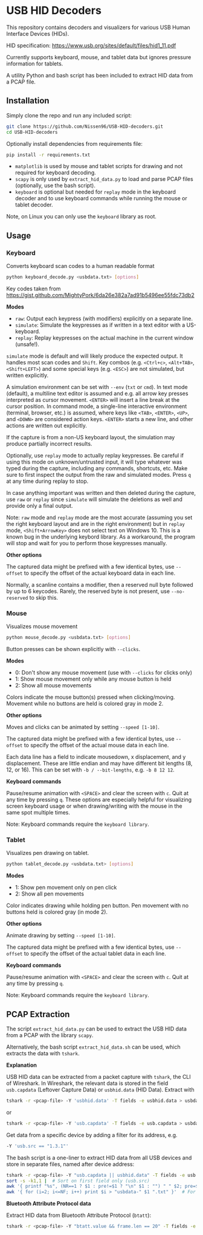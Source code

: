 # USB HID Decoders

This repository contains decoders and visualizers for various USB Human Interface Devices (HIDs).

HID specification: https://www.usb.org/sites/default/files/hid1_11.pdf

Currently supports keyboard, mouse, and tablet data but ignores pressure information for tablets.

A utility Python and bash script has been included to extract HID data from a PCAP file.


## Installation

Simply clone the repo and run any included script:

```bash
git clone https://github.com/Nissen96/USB-HID-decoders.git
cd USB-HID-decoders
```

Optionally install dependencies from requirements file:

```bash
pip install -r requirements.txt
```

- `matplotlib` is used by mouse and tablet scripts for drawing and not required for keyboard decoding.
- `scapy` is only used by `extract_hid_data.py` to load and parse PCAP files (optionally, use the bash script).
- `keyboard` is optional but needed for `replay` mode in the keyboard decoder and to use keyboard commands while running the mouse or tablet decoder.

Note, on Linux you can only use the `keyboard` library as root.

## Usage

### Keyboard

Converts keyboard scan codes to a human readable format

```bash
python keyboard_decode.py <usbdata.txt> [options]
```

Key codes taken from https://gist.github.com/MightyPork/6da26e382a7ad91b5496ee55fdc73db2

**Modes**

- `raw`: Output each keypress (with modifiers) explicitly on a separate line.
- `simulate`: Simulate the keypresses as if written in a text editor with a US-keyboard.
- `replay`: Replay keypresses on the actual machine in the current window (unsafe!).

`simulate` mode is default and will likely produce the expected output. It handles most scan codes and `Shift`.
Key combos (e.g. `<Ctrl+c>`, `<Alt+TAB>`, `<Shift+LEFT>`) and some special keys (e.g. `<ESC>`) are not simulated, but written explicitly.

A simulation environment can be set with `--env` (`txt` or `cmd`).
In text mode (default), a multiline text editor is assumed and e.g. all arrow key presses interpreted as cursor movement.
`<ENTER>` will insert a line break at the cursor position.
In command mode, a single-line interactive environment (terminal, browser, etc.) is assumed, where keys like `<TAB>`, `<ENTER>`, `<UP>`, and `<DOWN>` are considered action keys.
`<ENTER>` starts a new line, and other actions are written out explicitly.

If the capture is from a non-US keyboard layout, the simulation may produce partially incorrect results.

Optionally, use `replay` mode to actually replay keypresses.
Be careful if using this mode on unknown/untrusted input, it will type whatever was typed during the capture, including any commands, shortcuts, etc.
Make sure to first inspect the output from the raw and simulated modes. Press `q` at any time during replay to stop.

In case anything important was written and then deleted during the capture, use `raw` or `replay` since `simulate` will simulate the deletions as well and provide only a final output.

Note: `raw` mode and `replay` mode are the most accurate (assuming you set the right keyboard layout and are in the right environment) but in `replay` mode, `<Shift+ArrowKey>` does not select text on Windows 10. This is a known bug in the underlying keybord library. As a workaround, the program will stop and wait for you to perform those keypresses manually.

**Other options**

The captured data might be prefixed with a few identical bytes, use `--offset` to specify the offset of the actual keyboard data in each line.

Normally, a scanline contains a modifier, then a reserved null byte followed by up to 6 keycodes.
Rarely, the reserved byte is not present, use `--no-reserved` to skip this.

### Mouse

Visualizes mouse movement

```bash
python mouse_decode.py <usbdata.txt> [options]
```

Button presses can be shown explicitly with `--clicks`.

**Modes**

- 0: Don't show any mouse movement (use with `--clicks` for clicks only)
- 1: Show mouse movement only while any mouse button is held
- 2: Show all mouse movements

Colors indicate the mouse button(s) pressed when clicking/moving.
Movement while no buttons are held is colored gray in mode 2.

**Other options**

Moves and clicks can be animated by setting `--speed [1-10]`.

The captured data might be prefixed with a few identical bytes, use `--offset` to specify the offset of the actual mouse data in each line.

Each data line has a field to indicate mousedown, x displacement, and y displacement.
These are little endian and may have different bit lengths (8, 12, or 16).
This can be set with `-b / --bit-lengths`, e.g. `-b 8 12 12`.

**Keyboard commands**

Pause/resume animation with `<SPACE>` and clear the screen with `c`. Quit at any time by pressing `q`.
These options are especially helpful for visualizing screen keyboard usage or when drawing/writing with the mouse in the same spot multiple times.

Note: Keyboard commands require the `keyboard library`.

### Tablet

Visualizes pen drawing on tablet.

```bash
python tablet_decode.py <usbdata.txt> [options]
```

**Modes**

- 1: Show pen movement only on pen click
- 2: Show all pen movements

Color indicates drawing while holding pen button. Pen movement with no buttons held is colored gray (in mode 2).

**Other options**

Animate drawing by setting `--speed [1-10]`.

The captured data might be prefixed with a few identical bytes, use `--offset` to specify the offset of the actual tablet data in each line.

**Keyboard commands**

Pause/resume animation with `<SPACE>` and clear the screen with `c`. Quit at any time by pressing `q`.

Note: Keyboard commands require the `keyboard library`.

## PCAP Extraction

The script `extract_hid_data.py` can be used to extract the USB HID data from a PCAP with the library `scapy`.

Alternatively, the bash script `extract_hid_data.sh` can be used, which extracts the data with `tshark`.

**Explanation**

USB HID data can be extracted from a packet capture with `tshark`, the CLI of Wireshark.
In Wireshark, the relevant data is stored in the field `usb.capdata` (Leftover Capture Data) or `usbhid.data` (HID Data).
Extract with

```bash
tshark -r <pcap-file> -Y 'usbhid.data' -T fields -e usbhid.data > usbdata.txt
```

or

```bash
tshark -r <pcap-file> -Y 'usb.capdata' -T fields -e usb.capdata > usbdata.txt
```

Get data from a specific device by adding a filter for its address, e.g.

```bash
-Y 'usb.src == "1.3.1"'
```

The bash script is a one-liner to extract HID data from all USB devices and store in separate files, named after device address:

```bash
tshark -r <pcap-file> -Y "usb.capdata || usbhid.data" -T fields -e usb.src -e usb.capdata -e usbhid.data |  # Extract usb.src, usb.capdata, and usbhid.data from all packets with HID data
sort -s -k1,1 |  # Sort on first field only (usb.src)
awk '{ printf "%s", (NR==1 ? $1 : pre!=$1 ? "\n" $1 : "") " " $2; pre=$1 }' |  # Group data by usb.src
awk '{ for (i=2; i<=NF; i++) print $i > "usbdata-" $1 ".txt" }'  # For each group, store data in usbdata-<usb.src>.txt
```

**Bluetooth Attribute Protocol data**

Extract HID data from Bluetooth Attribute Protocol (`btatt`):

```bash
tshark -r <pcap-file> -Y "btatt.value && frame.len == 20" -T fields -e "btatt.value" > usbdata.txt
```
